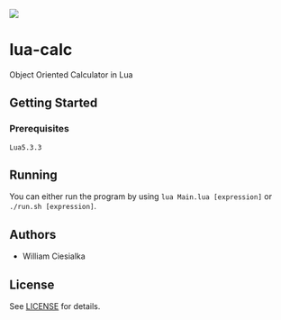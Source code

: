 ![](https://img.shields.io/badge/dynamic/json?color=brightgreen&label=Version&query=version&url=https%3A%2F%2Fraw.githubusercontent.com%2F%3Auser%2F%3Arepo%2F%3Abranch%2Fpackage.json)

# lua-calc
Object Oriented Calculator in Lua

## Getting Started

### Prerequisites

`Lua5.3.3`

## Running

You can either run the program by using `lua Main.lua [expression]` or `./run.sh [expression]`.

## Authors

* William Ciesialka

## License

See [LICENSE](LICENSE) for details.